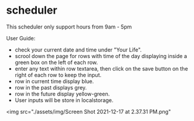 # scheduler

This scheduler only support hours from 9am - 5pm

User Guide:

- check your current date and time under "Your Life".
- scrool down the page for rows with time of the day displaying inside a green box on the left of each row.
- enter any text within row textarea, then click on the save button on the right of each row to keep the input.
- row in current time display blue.
- row in the past displays grey.
- row in the future display yellow-green.
- User inputs will be store in localstorage.

<img src="./assets/img/Screen Shot 2021-12-17 at 2.37.31 PM.png"